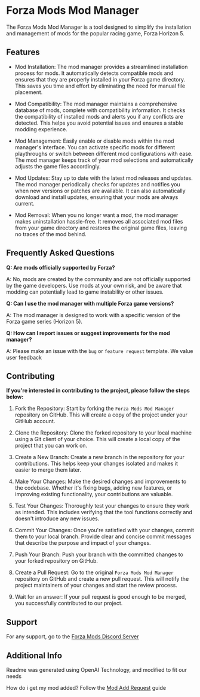# Forza Mods Mod Manager
The Forza Mods Mod Manager is a tool designed to simplify the installation and management of mods for the popular racing game, Forza Horizon 5.

## Features
- Mod Installation: The mod manager provides a streamlined installation process for mods. It automatically detects compatible mods and ensures that they are properly installed in your Forza game directory. This saves you time and effort by eliminating the need for manual file placement.

- Mod Compatibility: The mod manager maintains a comprehensive database of mods, complete with compatibility information. It checks the compatibility of installed mods and alerts you if any conflicts are detected. This helps you avoid potential issues and ensures a stable modding experience.

- Mod Management: Easily enable or disable mods within the mod manager's interface. You can activate specific mods for different playthroughs or switch between different mod configurations with ease. The mod manager keeps track of your mod selections and automatically adjusts the game files accordingly.

- Mod Updates: Stay up to date with the latest mod releases and updates. The mod manager periodically checks for updates and notifies you when new versions or patches are available. It can also automatically download and install updates, ensuring that your mods are always current.

- Mod Removal: When you no longer want a mod, the mod manager makes uninstallation hassle-free. It removes all associated mod files from your game directory and restores the original game files, leaving no traces of the mod behind.

## Frequently Asked Questions
**Q: Are mods officially supported by Forza?**

A: No, mods are created by the community and are not officially supported by the game developers. Use mods at your own risk, and be aware that modding can potentially lead to game instability or other issues.

**Q: Can I use the mod manager with multiple Forza game versions?**

A: The mod manager is designed to work with a specific version of the Forza game series (Horizon 5).

**Q: How can I report issues or suggest improvements for the mod manager?**

A: Please make an issue with the `bug` or `feature request` template. We value user feedback

## Contributing

**If you're interested in contributing to the project, please follow the steps below:**

1. Fork the Repository: Start by forking the `Forza Mods Mod Manager` repository on GitHub. This will create a copy of the project under your GitHub account.

2. Clone the Repository: Clone the forked repository to your local machine using a Git client of your choice. This will create a local copy of the project that you can work on.

3. Create a New Branch: Create a new branch in the repository for your contributions. This helps keep your changes isolated and makes it easier to merge them later.

4. Make Your Changes: Make the desired changes and improvements to the codebase. Whether it's fixing bugs, adding new features, or improving existing functionality, your contributions are valuable.

5. Test Your Changes: Thoroughly test your changes to ensure they work as intended. This includes verifying that the tool functions correctly and doesn't introduce any new issues.

6. Commit Your Changes: Once you're satisfied with your changes, commit them to your local branch. Provide clear and concise commit messages that describe the purpose and impact of your changes.

7. Push Your Branch: Push your branch with the committed changes to your forked repository on GitHub.

8. Create a Pull Request: Go to the original `Forza Mods Mod Manager` repository on GitHub and create a new pull request. This will notify the project maintainers of your changes and start the review process.

9. Wait for an answer: If your pull request is good enough to be merged, you successfully contributed to our project.

## Support

For any support, go to the [Forza Mods Discord Server](https://discord.gg/forzamods)

## Additional Info

Readme was generated using OpenAI Technology, and modified to fit our needs

How do i get my mod added? Follow the [Mod Add Request](ModAddRequest.md) guide
